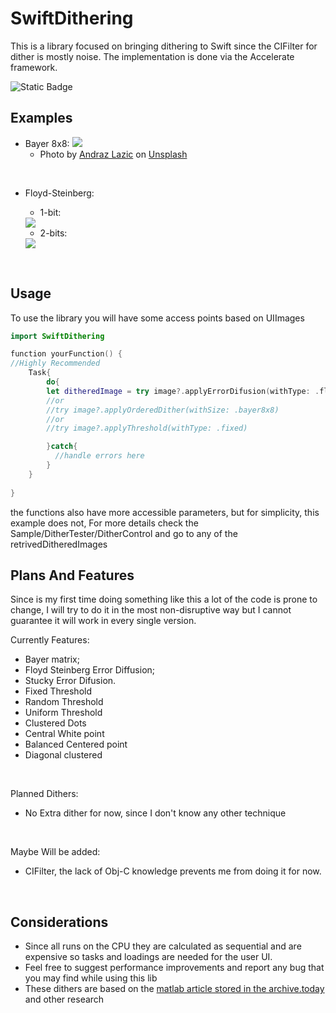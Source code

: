 # SwiftDithering

This is a library focused on bringing dithering to Swift since the CIFilter for dither is mostly noise.
The implementation is done via the Accelerate framework.

![Static Badge](https://img.shields.io/badge/Platform_Compatibility-iOS-orange)
<br>
## Examples
- Bayer 8x8:
    <img src= "https://i.imgur.com/6CMZE2w.png"/>
    - Photo by <a href="https://unsplash.com/@andrazlazic?utm_source=unsplash&utm_medium=referral&utm_content=creditCopyText">Andraz Lazic</a> on <a href="https://unsplash.com/photos/5suzgCS6mIc?utm_source=unsplash&utm_medium=referral&utm_content=creditCopyText">Unsplash</a>
<br>

- Floyd-Steinberg:
    - 1-bit:
     <img src="https://i.imgur.com/tyzuqXu.png"/>
    <br>
    
    - 2-bits:
     <img src="https://i.imgur.com/UOo2bbZ.png"/>

<br>

## Usage
To use the library you will have some access points based on UIImages
```Swift
import SwiftDithering

function yourFunction() {
//Highly Recommended
    Task{
        do{
        let ditheredImage = try image?.applyErrorDifusion(withType: .floydSteinberg)
        //or
        //try image?.applyOrderedDither(withSize: .bayer8x8)
        //or
        //try image?.applyThreshold(withType: .fixed)

        }catch{
          //handle errors here
        }
    }
  
}
```
the functions also have more accessible parameters, but for simplicity, this example does not, For more details check the Sample/DitherTester/DitherControl and go to any of the retrivedDitheredImages


## Plans And Features
Since is my first time doing something like this a lot of the code is prone to change, I will try to do it in the most non-disruptive way but I cannot guarantee it will work in every single version.

Currently Features:
 - Bayer matrix;
 - Floyd Steinberg Error Diffusion;
 - Stucky Error Difusion.
 - Fixed Threshold
 - Random Threshold
 - Uniform Threshold
 - Clustered Dots
 - Central White point
 - Balanced Centered point
- Diagonal clustered
 
 <br>
 
Planned Dithers:
 - No Extra dither for now, since I don't know any other technique
 
<br>

Maybe Will be added:
 - CIFilter, the lack of Obj-C knowledge prevents me from doing it for now.
 
 
<br>

 ## Considerations
* Since all runs on the CPU they are calculated as sequential and are expensive so tasks and loadings are needed for the user UI.
* Feel free to suggest performance improvements and report any bug that you may find while using this lib
* These dithers are based on the [matlab article stored in the archive.today](https://archive.ph/71e9G) and other research
